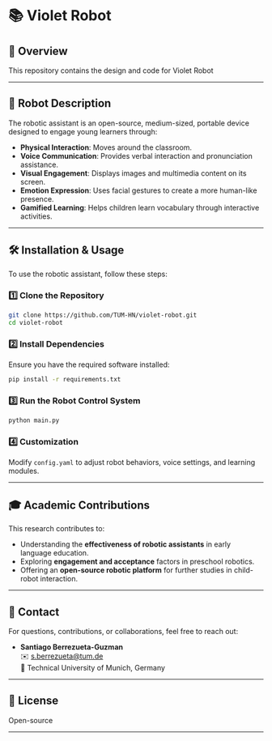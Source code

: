 # 📚 Violet Robot

## 🚀 Overview

This repository contains the design and code for Violet Robot

---

## 🤖 Robot Description

The robotic assistant is an open-source, medium-sized, portable device designed to engage young learners through:

- **Physical Interaction**: Moves around the classroom.
- **Voice Communication**: Provides verbal interaction and pronunciation assistance.
- **Visual Engagement**: Displays images and multimedia content on its screen.
- **Emotion Expression**: Uses facial gestures to create a more human-like presence.
- **Gamified Learning**: Helps children learn vocabulary through interactive activities.

---

## 🛠️ Installation & Usage

To use the robotic assistant, follow these steps:

### 1️⃣ Clone the Repository
```bash
git clone https://github.com/TUM-HN/violet-robot.git
cd violet-robot
```

### 2️⃣ Install Dependencies
Ensure you have the required software installed:
```bash
pip install -r requirements.txt
```

### 3️⃣ Run the Robot Control System
```bash
python main.py
```

### 4️⃣ Customization
Modify `config.yaml` to adjust robot behaviors, voice settings, and learning modules.

---

## 🎓 Academic Contributions

This research contributes to:
- Understanding the **effectiveness of robotic assistants** in early language education.
- Exploring **engagement and acceptance** factors in preschool robotics.
- Offering an **open-source robotic platform** for further studies in child-robot interaction.


---

## 📩 Contact

For questions, contributions, or collaborations, feel free to reach out:

- **Santiago Berrezueta-Guzman**  
  ✉️ [s.berrezueta@tum.de](mailto:s.berrezueta@tum.de)  
  📍 Technical University of Munich, Germany  

---

## 📜 License

Open-source 

---
